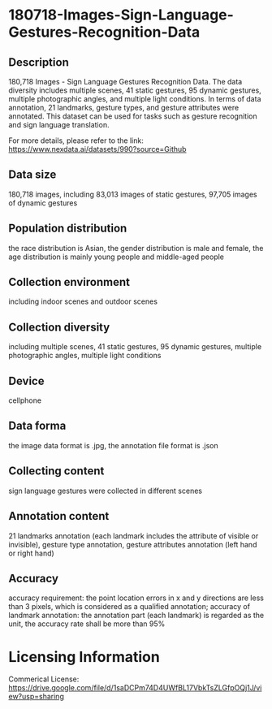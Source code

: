 # 180718-Images-Sign-Language-Gestures-Recognition-Data


## Description
180,718 Images - Sign Language Gestures Recognition Data. The data diversity includes multiple scenes, 41 static gestures, 95 dynamic gestures, multiple photographic angles, and multiple light conditions. In terms of data annotation, 21 landmarks, gesture types, and gesture attributes were annotated. This dataset can be used for tasks such as gesture recognition and sign language translation.

For more details, please refer to the link: https://www.nexdata.ai/datasets/990?source=Github


## Data size
180,718 images, including 83,013 images of static gestures, 97,705 images of dynamic gestures

## Population distribution
the race distribution is Asian, the gender distribution is male and female, the age distribution is mainly young people and middle-aged people

## Collection environment
including indoor scenes and outdoor scenes

## Collection diversity
including multiple scenes, 41 static gestures, 95 dynamic gestures, multiple photographic angles, multiple light conditions

## Device
cellphone

## Data forma
the image data format is .jpg, the annotation file format is .json

## Collecting content
sign language gestures were collected in different scenes

## Annotation content
21 landmarks annotation (each landmark includes the attribute of visible or invisible), gesture type annotation, gesture attributes annotation (left hand or right hand)

## Accuracy
accuracy requirement: the point location errors in x and y directions are less than 3 pixels, which is considered as a qualified annotation; accuracy of landmark annotation: the annotation part (each landmark) is regarded as the unit, the accuracy rate shall be more than 95%

# Licensing Information
Commerical License: https://drive.google.com/file/d/1saDCPm74D4UWfBL17VbkTsZLGfpOQj1J/view?usp=sharing
